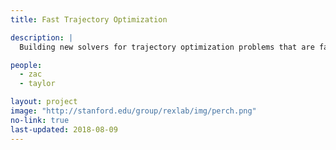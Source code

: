 ```yaml
---
title: Fast Trajectory Optimization

description: |
  Building new solvers for trajectory optimization problems that are fast, accurate, and numerically robust. Recent work has bridged the gap between indirect and direct solvers, with an implemention of iLQR capable of: handling nonlinear equality and inequality constraints, warm starts, and quadrature and first-order control schemes comparable to classic direct collocation.

people:
  - zac
  - taylor

layout: project
image: "http://stanford.edu/group/rexlab/img/perch.png"
no-link: true
last-updated: 2018-08-09
---
```


